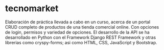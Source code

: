 # tecnomarket

Elaboración de práctica llevada a cabo en un curso, acerca de un portal CRUD completo de productos de una tienda comercial online. Con opciones de login, 
permisos y variedad de opciones. El desarrollo de la API se ha desarrollado en Python 
con el Framework Django REST Framework y otras librerias como cryspy-forms; asi como HTML, CSS, JavaScript y Bootstrap.
